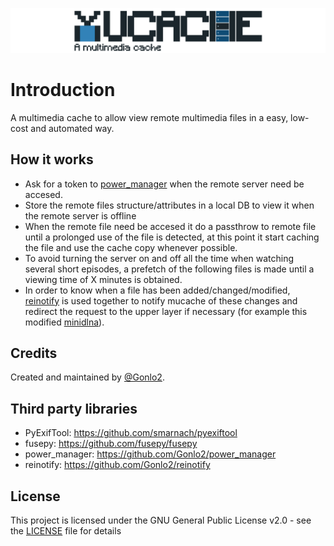 ![](/assets/logo.readme.png?raw=true "mucache logo")

# Introduction

A multimedia cache to allow view remote multimedia files in a easy, low-cost and automated way.

## How it works

* Ask for a token to [power_manager](https://github.com/Gonlo2/power_manager) when the remote server need be accesed.
* Store the remote files structure/attributes in a local DB to view it when the remote server is offline
* When the remote file need be accesed it do a passthrow to remote file until a prolonged use of the file is detected, at this point it start caching the file and use the cache copy whenever possible.
* To avoid turning the server on and off all the time when watching several short episodes, a prefetch of the following files is made until a viewing time of X minutes is obtained.
* In order to know when a file has been added/changed/modified, [reinotify](https://github.com/Gonlo2/reinotify) is used together to notify mucache of these changes and redirect the request to the upper layer if necessary (for example this modified [minidlna](https://github.com/Gonlo2/minidlna)).

## Credits

Created and maintained by [@Gonlo2](https://github.com/Gonlo2/).

## Third party libraries

* PyExifTool: https://github.com/smarnach/pyexiftool
* fusepy: https://github.com/fusepy/fusepy
* power_manager: https://github.com/Gonlo2/power_manager
* reinotify: https://github.com/Gonlo2/reinotify

## License

This project is licensed under the GNU General Public License v2.0 - see the [LICENSE](LICENSE) file for details
